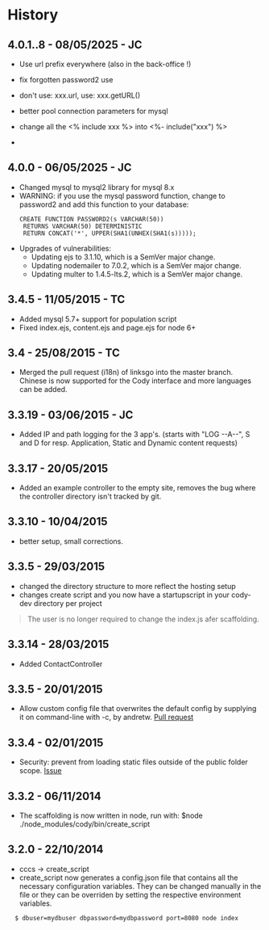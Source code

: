# History
## 4.0.1..8 - 08/05/2025 - JC
* Use url prefix everywhere (also in the back-office !)
* fix forgotten password2 use
* don't use: xxx.url, use: xxx.getURL()
* better pool connection parameters for mysql
* change all the <% include xxx %> into <%- include("xxx") %>

*
## 4.0.0 - 06/05/2025 - JC
* Changed mysql to mysql2 library for mysql 8.x
* WARNING: if you use the mysql password function, change to password2 and add this function to your database:
    ```
  CREATE FUNCTION PASSWORD2(s VARCHAR(50))
     RETURNS VARCHAR(50) DETERMINISTIC
     RETURN CONCAT('*', UPPER(SHA1(UNHEX(SHA1(s)))));
    ```
* Upgrades of vulnerabilities:
     * Updating ejs to 3.1.10, which is a SemVer major change. 
     * Updating nodemailer to 7.0.2, which is a SemVer major change.
     * Updating multer to 1.4.5-lts.2, which is a SemVer major change.

## 3.4.5 - 11/05/2015 - TC
* Added mysql 5.7+ support for population script
* Fixed index.ejs, content.ejs and page.ejs for node 6+

## 3.4 - 25/08/2015 - TC
* Merged the pull request (i18n) of linksgo into the master branch. Chinese is now supported for the Cody interface and more languages can be added.

## 3.3.19 - 03/06/2015 - JC
* Added IP and path logging for the 3 app's. (starts with "LOG --A--", S and D for resp. Application, Static and Dynamic content requests)

## 3.3.17 - 20/05/2015
* Added an example controller to the empty site, removes the bug where the controller directory isn't tracked by git.


## 3.3.10 - 10/04/2015
* better setup, small corrections.

## 3.3.5 - 29/03/2015
* changed the directory structure to more reflect the hosting setup
* changes create script and you now have a startupscript in your cody-dev directory per project
> The user is no longer required to change the index.js afer scaffolding.

## 3.3.14 - 28/03/2015
* Added ContactController

## 3.3.5 - 20/01/2015
* Allow custom config file that overwrites the default config by supplying it on command-line with -c, by andretw. [Pull request](https://github.com/jcoppieters/cody/pull/17)

## 3.3.4 - 02/01/2015
* Security: prevent from loading static files outside of the public folder scope. [Issue](https://github.com/jcoppieters/cody/issues/16)

## 3.3.2 - 06/11/2014
* The scaffolding is now written in node, run with: $node ./node_modules/cody/bin/create_script

## 3.2.0 - 22/10/2014

* cccs -> create_script
* create_script now generates a config.json file that contains all the necessary configuration variables. They can be changed manually in the file or they can be overriden by setting the respective environment variables.
```bash
  $ dbuser=mydbuser dbpassword=mydbpassword port=8080 node index
```



